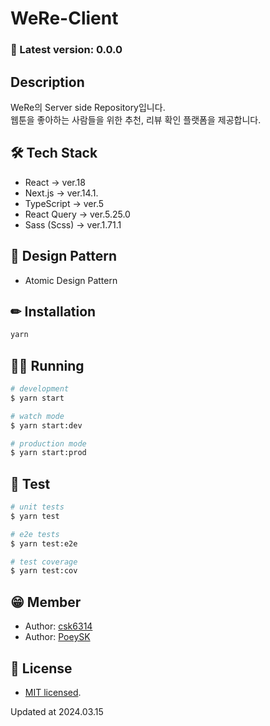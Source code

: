 # WeRe-Client

### 🚀 Latest version: 0.0.0

## Description

WeRe의 Server side Repository입니다.  
웹툰을 좋아하는 사람들을 위한 추천, 리뷰 확인 플랫폼을 제공합니다.

## 🛠 Tech Stack

- React -> ver.18
- Next.js -> ver.14.1.
- TypeScript -> ver.5
- React Query -> ver.5.25.0
- Sass (Scss) -> ver.1.71.1

## 🎨 Design Pattern

- Atomic Design Pattern

## ✏ Installation

```bash
yarn
```

## 🏃‍♂️ Running

```bash
# development
$ yarn start

# watch mode
$ yarn start:dev

# production mode
$ yarn start:prod
```

## 🚩 Test

```bash
# unit tests
$ yarn test

# e2e tests
$ yarn test:e2e

# test coverage
$ yarn test:cov
```

## 😁 Member
- Author: [csk6314](https://github.com/csk6314) </br>
- Author: [PoeySK](https://github.com/PoeySK)

## 📝 License

- [MIT licensed](LICENSE).

Updated at 2024.03.15
